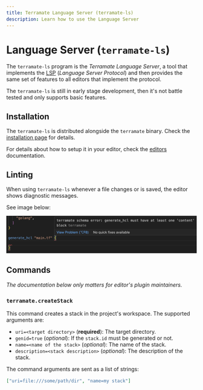 ```yaml
---
title: Terramate Language Server (terramate-ls)
description: Learn how to use the Language Server
---
```


# Language Server (`terramate-ls`)

The `terramate-ls` program is the _Terramate Language Server_, a tool that
implements the [LSP](https://microsoft.github.io/language-server-protocol/) (_Language Server Protocol_)
and then provides the same set of features to all editors that implement the protocol.

The `terramate-ls` is still in early stage development, then it's not battle tested and only 
supports basic features.

## Installation

The `terramate-ls` is distributed alongside the `terramate` binary. Check the [installation page](../installation.md) for details.

For details about how to setup it in your editor, check the [editors](./index.md) documentation.

## Linting

When using `terramate-ls` whenever a file changes or is saved, the editor shows diagnostic messages.

See image below:

![image](./../assets/ls-linting.png)

## Commands

_The documentation below only matters for editor's plugin maintainers._

### `terramate.createStack`

This command creates a stack in the project's workspace.
The supported arguments are:

- `uri=<target directory>` (**required**): The target directory.
- `genid=true` (_optional_): If the `stack.id` must be generated or not.
- `name=<name of the stack>` (_optional_): The name of the stack.
- `description=<stack description>` (_optional_): The description of the stack.

The command arguments are sent as a list of strings:

```json
["uri=file:///some/path/dir", "name=my stack"]
```
